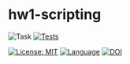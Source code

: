 # hw1-scripting

![Task](https://img.shields.io/badge/task-Scripting-blue.svg)
[![Tests](https://img.shields.io/github/workflow/status/ConnorS1110/hw1-scripting/CI?label=Tests&logo=github)](https://github.com/ConnorS1110/hw1-scripting/actions?query=workflow%3ACI)
<!-- ![tests](https://img.shields.io/badge/appveyor/tests/ConnorS1110/hw1-scripting) -->
[![License: MIT](https://img.shields.io/badge/License-MIT-yellow.svg)](https://opensource.org/licenses/MIT)
[![Language](https://img.shields.io/github/languages/top/ConnorS1110/hw1-scripting.svg)](https://github.com/ConnorS1110/hw1-scripting)
[![DOI](https://zenodo.org/badge/588966418.svg)](https://zenodo.org/badge/latestdoi/588966418)
